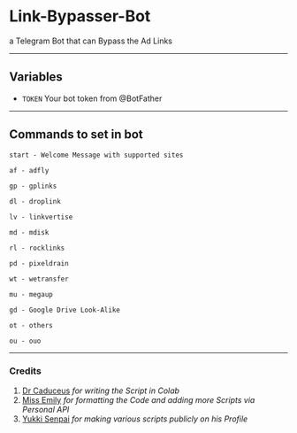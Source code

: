 # Link-Bypasser-Bot

a Telegram Bot that can Bypass the Ad Links

---

## Variables

- `TOKEN` Your bot token from @BotFather

---


## Commands to set in bot

```
start - Welcome Message with supported sites

af - adfly

gp - gplinks

dl - droplink

lv - linkvertise

md - mdisk

rl - rocklinks

pd - pixeldrain

wt - wetransfer

mu - megaup

gd - Google Drive Look-Alike

ot - others

ou - ouo
```
---

### Credits
1. [Dr Caduceus](https://github.com/TheCaduceus) <i> for writing the Script in Colab </i>
2. [Miss Emily](https://github.com/missemily2022) <i> for formatting the Code and adding more Scripts via Personal API </i>
3. [Yukki Senpai](https://github.com/xcscxr) <i> for making various scripts publicly on his Profile </i>
